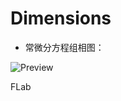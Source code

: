 Dimensions
==========

* 常微分方程组相图：

![Preview](http://oi14x509d.bkt.clouddn.com/dynamic_system.gif)

FLab
